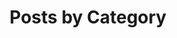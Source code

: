 ---
title: "Posts by Category"
layout: categories
permalink: /categories/Recipe
author_profile: true
# sidebar_main: true
---
